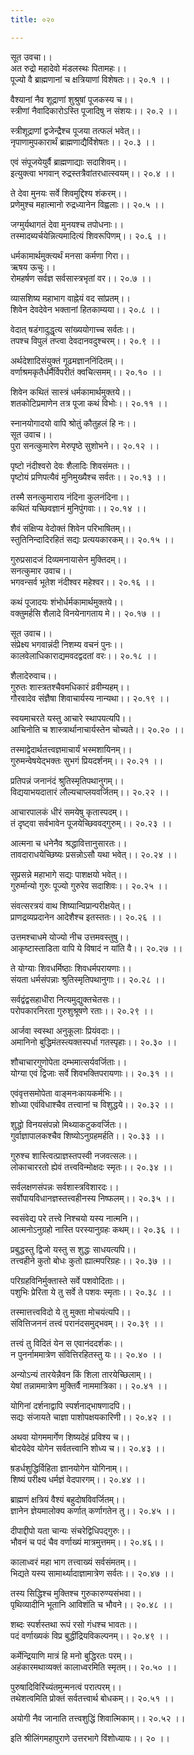 ```yaml
---
title: ०२०

---
```

सूत उवचा।।  
अत रुद्रो महादेवो मंडलस्थः पितामहः।।  
पूज्यो वै ब्राह्मणानां च क्षत्रियाणां विशेषतः।। २०.१ ।।  
  
वैश्यानां नैव शूद्राणां शुश्रुषां पूजकस्य च।।  
स्त्रीणां नैवादिकारोऽस्ति पूजादिषु न संशयः।। २०.२ ।।  
  
स्त्रीशूद्राणां द्वजेन्द्रैश्च पूजया तत्फलं भवेत्।।  
नृपाणामुपकारार्थं ब्राह्मणाद्यैर्विशेषतः।। २०.३ ।।  
  
एवं संपूजयेयुर्वै ब्राह्मणाद्याः सदाशिवम्।।  
इत्युक्त्वा भगवान् रुद्रस्तत्रैवांतरधात्स्वयम्।। २०.४ ।।  
  
ते देवा मुनयः सर्वे शिवमुद्दिश्य शंकरम्।।  
प्रणेमुश्च महात्मानो रुद्रध्यानेन विह्वलाः।। २०.५ ।।  
  
जग्मुर्यथागतं देवा मुनयश्च तपोधनाः।।  
तस्मादब्यर्चयेन्नित्यमादित्यं शिवरूपिणम्।। २०.६ ।।  
  
धर्मकामार्थमुक्त्यर्थं मनसा कर्मणा गिरा।।  
ऋषय ऊचुः।।  
रोमहर्षण सर्वज्ञ सर्वसास्त्रभृतां वर।। २०.७ ।।  
  
व्यासशिष्य महाभाग वाह्नेयं वद सांप्रतम्।।  
शिवेन देवदेवेन भक्तानां हितकाम्यया।। २०.८ ।।  
  
वेदात् षडंगादुद्धृत्य सांख्ययोगाच्च सर्वतः।।  
तपश्च विपुलं तप्त्वा देवदानवदुश्चरम्।। २०.९ ।।  
  
अर्थदेशादिसंयुक्तं गूढमज्ञाननिंदितम्।।  
वर्णाश्रमकृतैर्धर्मैर्विपरीतं क्वचित्समम्।। २०.१० ।।  
  
शिवेन कथितं सास्त्रं धर्मकामार्थमुक्तये।।  
शतकोटिप्रमाणेन तत्र पूजा कथं विभोः।। २०.११ ।।  
  
स्नानयोगादयो वापि श्रोतुं कौतुहलं हि नः।।  
सूत उवाच।।  
पुरा सनत्कुमारेण मेरुपृष्ठे सुशोभने।। २०.१२ ।।  
  
पृष्टो नंदीश्वरो देवः शैलादिः शिवसंमतः।।  
पृष्टोयं प्रणिपत्यैवं मुनिमुख्यैश्च सर्वतः।। २०.१३ ।।  
  
तस्मै सनत्कुमाराय नंदिना कुलनंदिना।।  
कथितं यच्छिवज्ञानं मुनिपुंगवाः।। २०.१४ ।।  
  
शैवं संक्षिप्य वेदोक्तं शिवेन परिभाषितम्।।  
स्तुतिनिन्दादिरहितं सद्यः प्रत्ययकारकम्।। २०.१५ ।।  
  
गुरुप्रसादजं दिव्यमनायासेन मुक्तिदम्।।  
सनत्कुमार उवाच।।  
भगवन्सर्व भूतेश नंदीश्वर महेश्वर।। २०.१६ ।।  
  
कथं पूजादयः शंभोर्धर्मकामार्थमुक्तये।।  
वक्तुमर्हसि शैलादे विनयेनागताय मे।। २०.१७ ।।  
  
सूत उवाच।।  
संप्रेक्ष्य भगवान्नंदी निशम्य वचनं पुनः।।  
कालवेलाधिकाराद्यमवदद्वदतां वरः।। २०.१८ ।।  
  
शैलादेरुवाच।।  
गुरुतः शास्त्रतश्चैवमधिकारं व्रवीम्यहम्।।  
गौरवादेव संज्ञैषा शिवाचार्यस्य नान्यथा।। २०.१९ ।।  
  
स्वयमाचरते यस्तु आचारे स्थापयत्यपि।।  
आचिनोति च शास्त्रार्थानाचार्यस्तेन चोच्यते।। २०.२० ।।  
  
तस्माद्वेदार्थतत्त्वज्ञमाचार्यं भस्मशायिनम्।।  
गुरुमन्वेषयेद्भक्तः सुभगं प्रियदर्शनम्।। २०.२१ ।।  
  
प्रतिपन्नं जनानंदं श्रुतिस्मृतिपथानुगम्।।  
विद्ययाभयदातारं लौल्यचाप्लयवर्जितम्।। २०.२२ ।।  
  
आचारपालकं धीरं समयेषु कृतास्पदम्।।  
तं दृष्ट्वा सर्वभावेन पूजयेच्छिववद्गुरुम्।। २०.२३ ।।  
  
आत्मना च धनेनैव श्रद्धावित्तानुसारतः।।  
तावदाराधयेच्छिष्यः प्रसन्नोऽसौ यथा भवेत्।। २०.२४ ।।  
  
सुप्रसन्ने महाभागे सद्यः पाशक्षयो भवेत्।।  
गुरुर्मान्यो गुरुः पूज्यो गुरुरेव सदाशिवः।। २०.२५ ।।  
  
संवत्सरत्रयं वाथ शिष्यान्विप्रान्परीक्षयेत्।।  
प्राणद्रव्यप्रदानेन आदेशैश्च इतस्ततः।। २०.२६ ।।  
  
उत्तमश्चाधमे योज्यो नीच उत्तमवस्तुषु।।  
आकृष्टास्ताडिता वापि ये विषादं न यांति वै।। २०.२७ ।।  
  
ते योग्याः शिवधर्मिष्ठाः शिवधर्मपरायणाः।।  
संयता धर्मसंपन्नाः श्रुतिस्मृतिपथानुगाः।। २०.२८ ।।  
  
सर्वद्वंद्वसहाधीरा नित्यमुद्युक्तचेतसः।।  
परोपकारनिरता गुरुशुश्रूषणे रताः।। २०.२९ ।।  
  
आर्जवा स्वस्था अनुकूलाः प्रियंवदाः।।  
अमानिनो बुद्धिमंतस्त्यक्तस्पर्धा गतस्पृहाः।। २०.३० ।।  
  
शौचाचारगुणोपेता दम्भमात्सर्यवर्जिताः।।  
योग्या एवं द्विजाः सर्वे शिवभक्तिपरायणाः।। २०.३१ ।।  
  
एवंवृत्तसमोपेता वाङ्मनःकायकर्मभिः।।  
शोध्या एवंविधाश्चैव तत्त्वानां च विशुद्धये।। २०.३२ ।।  
  
शुद्धो विनयसंपन्नो मिथ्याकटुकवर्जितः।।  
गुर्वाज्ञापालकश्चैव शिष्योऽनुग्रहमर्हति।। २०.३३ ।।  
  
गुरुश्च शास्त्वित्प्राज्ञस्तपस्वी नजवत्सलः।।  
लोकाचाररतो ह्येवं तत्त्वविन्मोक्षदः स्मृतः।। २०.३४ ।।  
  
सर्वलक्षणसंपन्नः सर्वशास्त्रविशारदः।।  
सर्वोपायविधानज्ञस्तत्त्वहीनस्य निष्फलम्।। २०.३५ ।।  
  
स्वसंवेद्य परे तत्त्वे निश्चयो यस्य नात्मनि।।  
आत्मनोऽनुग्रहो नास्ति परस्यानुग्रहः कथम्।। २०.३६ ।।  
  
प्रबुद्धस्तु द्विजो यस्तु स शुद्धः साधयत्यपि।।  
तत्त्वहीने कुतो बोधः कुतो ह्यात्मपरिग्रहः।। २०.३७ ।।  
  
परिग्रहविनिर्मुक्तास्ते सर्वे पशवोदिताः।।  
पशुभिः प्रेरिता ये तु सर्वे ते पशवः स्मृताः।। २०.३८ ।।  
  
तस्मात्तत्त्वविदो ये तु मुक्ता मोचयंत्यपि।।  
संवित्तिजननं तत्त्वं परानंदसमुद्भवम्।। २०.३९ ।।  
  
तत्त्वं तु विदितं येन स एवानंददर्शकः।।  
न पुनर्नाममात्रेण संवित्तिरहितस्तु यः।। २०.४० ।।  
  
अन्योऽन्यं तारयेन्नैवन किं शिला तारयेच्छिलाम्।।  
येषां तन्नाममात्रेण मुक्तिर्वै नाममात्रिका।। २०.४१ ।।  
  
योगिनां दर्शनाद्वापि स्पर्शनाद्भाषणादपि।।  
सद्यः संजायते चाज्ञा पाशोपक्षयकारिणी।। २०.४२ ।।  
  
अथवा योगममार्गेण शिष्यदेहं प्रविश्य च।।  
बोदयेदेव योगेन सर्वतत्त्वानि शोध्य च।। २०.४३ ।।  
  
ष़डर्धशुद्धिर्विहिता ज्ञानयोगेन योगिनाम्।।  
शिष्यं परीक्ष्य धर्मज्ञं वेदपारगम्।। २०.४४ ।।  
  
ब्राह्मणं क्षत्रियं वैश्यं बहुदोषविवर्जितम्।।  
ज्ञानेन ज्ञेयमालोक्य कर्णात् कर्णागतेन तु।। २०.४५ ।।  
  
दीपाद्दीपो यता चान्यः संचरेद्विधिपद्गुरुः।।  
भौवनं च पदं चैव वर्णाख्यं मात्रमुत्तमम्।। २०.४६।।  
  
कालाध्वरं महा भाग तत्त्वाख्यं सर्वसंमतम्।।  
भिद्यते यस्य सामार्थ्यादाज्ञामात्रेण सर्वतः।। २०.४७ ।।  
  
तस्य सिद्धिश्च मुक्तिश्च गुरुकारुण्यसंभवा।।  
पृथिव्यादीनि भूतानि आविशंति च भौवने।। २०.४८ ।।  
  
शब्दः स्पर्शस्तथा रूपं रसो गंधश्च भावतः।।  
पदं वर्णाख्यकं विप्र बुद्धींद्रियविकल्पनम्।। २०.४९ ।।  
  
कर्मेन्द्रियाणि मात्रं हि मनो बुद्धिरतः परम्।।  
अहंकारमथाव्यक्तं कालाध्वरमिति स्मृतम्।। २०.५० ।।  
  
पुरुषादिविरिंच्यंतमुन्मनत्वं परात्परम्।।  
तथेशत्वमिति प्रोक्तं सर्वतत्त्वार्थ बोधकम्।। २०.५१ ।।  
  
अयोगी नैव जानाति तत्त्वशुद्धिं शिवात्मिकाम्।। २०.५२ ।।  
  
इति श्रीलिंगमहापुराणे उत्तरभागे विंशोध्यायः।। २० ।।
